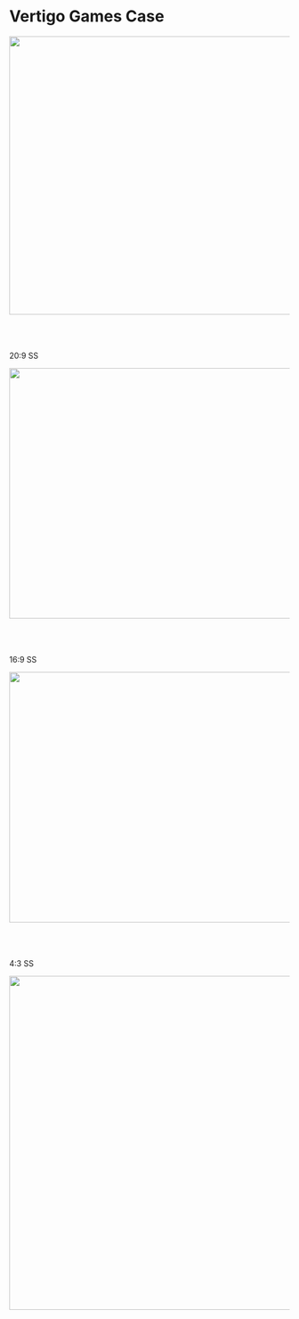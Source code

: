  <h1>Vertigo Games Case</h1>

<img src="" height ="500" width="1200">
 <br/>
<br/>
<br/>
<br/>
<p> 20:9 SS</p>
<img src="https://github.com/hikmethancan/VertigoGames_Case/assets/72447593/e8e2fb85-0981-43eb-8741-4ef7126b8830" height ="450" width="1000">

 <br/>
<br/>
<br/>
<br/>
<p> 16:9 SS</p>
<img src="https://github.com/hikmethancan/VertigoGames_Case/assets/72447593/cc8a93fe-920d-43b4-97bb-e99c073ade2b" height ="450" width="800">

<br/>
<br/>
<br/>
<br/>
<p> 4:3 SS</p>
<img src="https://github.com/hikmethancan/VertigoGames_Case/assets/72447593/806bd941-3c7f-478a-a2cf-150ef71c0138" height ="600" width="800">
